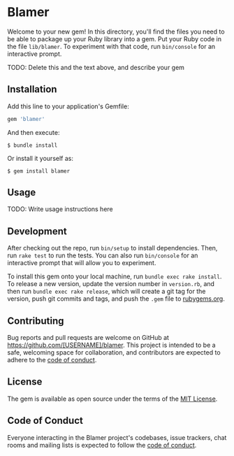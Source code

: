 # Blamer

Welcome to your new gem! In this directory, you'll find the files you need to be able to package up your Ruby library into a gem. Put your Ruby code in the file `lib/blamer`. To experiment with that code, run `bin/console` for an interactive prompt.

TODO: Delete this and the text above, and describe your gem

## Installation

Add this line to your application's Gemfile:

```ruby
gem 'blamer'
```

And then execute:

    $ bundle install

Or install it yourself as:

    $ gem install blamer

## Usage

TODO: Write usage instructions here

## Development

After checking out the repo, run `bin/setup` to install dependencies. Then, run `rake test` to run the tests. You can also run `bin/console` for an interactive prompt that will allow you to experiment.

To install this gem onto your local machine, run `bundle exec rake install`. To release a new version, update the version number in `version.rb`, and then run `bundle exec rake release`, which will create a git tag for the version, push git commits and tags, and push the `.gem` file to [rubygems.org](https://rubygems.org).

## Contributing

Bug reports and pull requests are welcome on GitHub at https://github.com/[USERNAME]/blamer. This project is intended to be a safe, welcoming space for collaboration, and contributors are expected to adhere to the [code of conduct](https://github.com/[USERNAME]/blamer/blob/master/CODE_OF_CONDUCT.md).


## License

The gem is available as open source under the terms of the [MIT License](https://opensource.org/licenses/MIT).

## Code of Conduct

Everyone interacting in the Blamer project's codebases, issue trackers, chat rooms and mailing lists is expected to follow the [code of conduct](https://github.com/[USERNAME]/blamer/blob/master/CODE_OF_CONDUCT.md).
